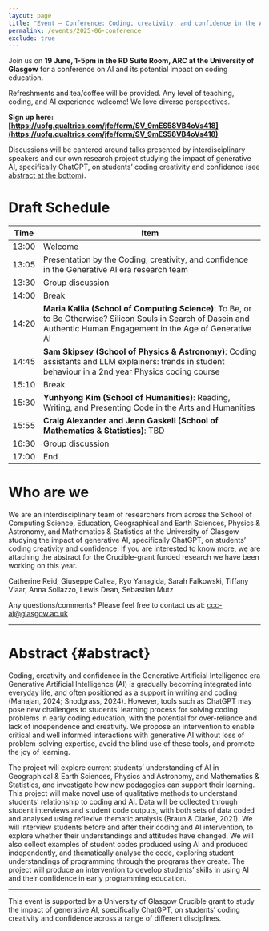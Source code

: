 ```yaml
---
layout: page
title: "Event — Conference: Coding, creativity, and confidence in the AI-Era"
permalink: /events/2025-06-conference
exclude: true
---
```


 
Join us on **19 June, 1-5pm in the RD Suite Room, ARC at the University of Glasgow** for a conference on AI and its potential impact on coding education.

Refreshments and tea/coffee will be provided.
Any level of teaching, coding, and AI experience welcome! We love diverse perspectives.
 
**Sign up here: [https://uofg.qualtrics.com/jfe/form/SV_9mES58VB4oVs418](https://uofg.qualtrics.com/jfe/form/SV_9mES58VB4oVs418)**
 
Discussions will be cantered around talks presented by interdisciplinary speakers and our own research project studying the impact of generative AI, specifically ChatGPT, on students’ coding creativity and confidence (see [abstract at the bottom](#abstract)).
 
# Draft Schedule

Time | Item
-----|-----
13:00| Welcome
13:05| Presentation by the Coding, creativity, and confidence in the Generative AI era research team
13:30| Group discussion
14:00| Break
14:20| **Maria Kallia (School of Computing Science)**: To Be, or to Be Otherwise? Silicon Souls in Search of Dasein and Authentic Human Engagement in the Age of Generative AI
14:45| **Sam Skipsey (School of Physics & Astronomy)**: Coding assistants and LLM explainers: trends in student behaviour in a 2nd year Physics coding course
15:10| Break
15:30| **Yunhyong Kim (School of Humanities)**: Reading, Writing, and Presenting Code in the Arts and Humanities
15:55| **Craig Alexander and Jenn Gaskell (School of Mathematics & Statistics)**: TBD
16:30| Group discussion
17:00| End
 
# Who are we
We are an interdisciplinary team of researchers from across the School of Computing Science, Education, Geographical and Earth Sciences, Physics & Astronomy, and Mathematics & Statistics at the University of Glasgow studying the impact of generative AI, specifically ChatGPT, on students’ coding creativity and confidence. 
If you are interested to know more, we are attaching the abstract for the Crucible-grant funded research we have been working on this year.  
 
Catherine Reid, Giuseppe Callea, Ryo Yanagida, Sarah Falkowski, Tiffany Vlaar, Anna Sollazzo, Lewis Dean, Sebastian Mutz

Any questions/comments? Please feel free to contact us at: [ccc-ai@glasgow.ac.uk](mailto:ccc-ai@glasgow.ac.uk)

***

 
# Abstract {#abstract}
Coding, creativity and confidence in the Generative Artificial Intelligence era
Generative Artificial Intelligence (AI) is gradually becoming integrated into everyday life, and often positioned as a support in writing and coding (Mahajan, 2024; Snodgrass, 2024). However, tools such as ChatGPT may pose new challenges to students’ learning process for solving coding problems in early coding education, with the potential for over-reliance and lack of independence and creativity. We propose an intervention to enable critical and well informed interactions with generative AI without loss of problem-solving expertise, avoid the blind use of these tools, and promote the joy of learning.  
 
The project will explore current students’ understanding of AI in Geographical & Earth Sciences, Physics and Astronomy, and Mathematics & Statistics, and investigate how new pedagogies can support their learning. This project will make novel use of qualitative methods to understand students’ relationship to coding and AI. Data will be collected through student interviews and student code outputs, with both sets of data coded and analysed using reflexive thematic analysis (Braun & Clarke, 2021). We will interview students before and after their coding and AI intervention, to explore whether their understandings and attitudes have changed. We will also collect examples of student codes produced using AI and produced independently, and thematically analyse the code, exploring student understandings of programming through the programs they create. The project will produce an intervention to develop students’ skills in using AI and their confidence in early programming education.


---

This event is supported by a University of Glasgow Crucible grant to study the impact of generative AI,
specifically ChatGPT, on students’ coding creativity and confidence across a range of different disciplines. 